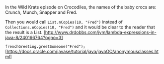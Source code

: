 In the Wild Krats episode on Crocodiles, the names of the baby crocs are: Crunch, Munch, Snapper and Fred.

Then you would call `List.nCopies(10, "Fred")` instead of `Collections.nCopies(10, "Fred")` and it would be clear to the reader that the result is a List. [http://www.drdobbs.com/jvm/lambda-expressions-in-java-8/240166764?pgno=3]

`frenchGreeting.greetSomeone("Fred");` [https://docs.oracle.com/javase/tutorial/java/javaOO/anonymousclasses.html]
